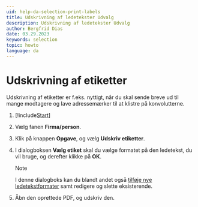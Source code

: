 ```yaml
---
uid: help-da-selection-print-labels
title: Udskrivning af ledetekster Udvalg
description: Udskrivning af ledetekster Udvalg
author: Bergfrid Dias
date: 03.29.2023
keywords: selection
topic: howto
language: da
---
```


# Udskrivning af etiketter

Udskrivning af etiketter er f.eks. nyttigt, når du skal sende breve ud til mange modtagere og lave adressemærker til at klistre på konvolutterne.

1. [!include[Start](../includes/steps-start-task.md)]

2. Vælg fanen **Firma/person**.

3. Klik på knappen **Opgave**, og vælg **Udskriv etiketter**.

4. I dialogboksen **Vælg etiket** skal du vælge formatet på den ledetekst, du vil bruge, og derefter klikke på **OK**.

    > [!NOTE]
    > I denne dialogboks kan du blandt andet også [tilføje nye ledetekstformater][2] samt redigere og slette eksisterende.

5. Åbn den oprettede PDF, og udskriv den.

<!-- Referenced links -->
[2]: ../../../../reports/learn/labels/index.md

<!-- Referenced images -->
